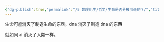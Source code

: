 ```yaml
---
{"dg-publish":true,"permalink":"/5 数理化生/哲学/生命是否是被创造的？/","title":"生命是否是被创造的？"}
---
```



生命可能消灭了制造生命的东西。dna 消灭了制造 dna 的东西

就如同 ai 消灭了人类一样。